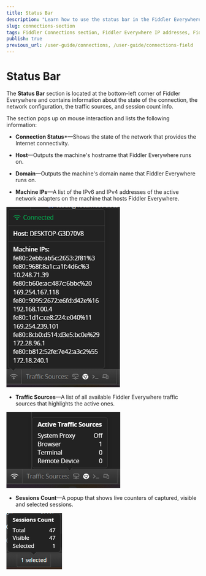 ```yaml
---
title: Status Bar
description: "Learn how to use the status bar in the Fiddler Everywhere web-debugging HTTP-proxy client."
slug: connections-section
tags: Fiddler Connections section, Fiddler Everywhere IP addresses, Fiddler Everywhere active network
publish: true
previous_url: /user-guide/connections, /user-guide/connections-field
---
```


# Status Bar

The **Status Bar** section is located at the bottom-left corner of Fiddler Everywhere and contains information about the state of the connection, the network configuration, the traffic sources, and session count info.

The section pops up on mouse interaction and lists the following information:

- **Connection Status***&mdash;Shows the state of the network that provides the Internet connectivity.

- **Host**&mdash;Outputs the machine's hostname that Fiddler Everywhere runs on.

- **Domain**&mdash;Outputs the machine's domain name that Fiddler Everywhere runs on.

- **Machine IPs**&mdash;A list of the IPv6 and IPv4 addresses of the active network adapters on the machine that hosts Fiddler Everywhere.

![The connection status section](../images/status-bar/connection-details.png)

- **Traffic Sources**&mdash;A list of all available Fiddler Everywhere traffic sources that highlights the active ones.

![The connection status section](../images/status-bar/traffic-sources.png)

- **Sessions Count**&mdash;A popup that shows live counters of captured, visible and selected sessions.

![The sessions count section](../images/status-bar/sessions-count.png)

